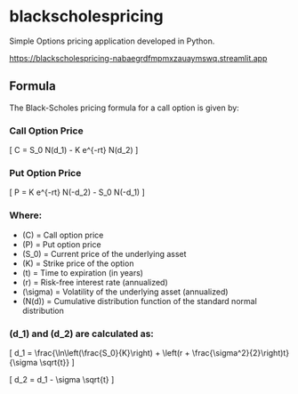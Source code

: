 # blackscholespricing
Simple Options pricing application developed in Python.

https://blackscholespricing-nabaegrdfmpmxzauaymswq.streamlit.app

## Formula

The Black-Scholes pricing formula for a call option is given by:

### Call Option Price

\[
C = S_0 N(d_1) - K e^{-rt} N(d_2)
\]

### Put Option Price

\[
P = K e^{-rt} N(-d_2) - S_0 N(-d_1)
\]

### Where:

- \(C\) = Call option price
- \(P\) = Put option price
- \(S_0\) = Current price of the underlying asset
- \(K\) = Strike price of the option
- \(t\) = Time to expiration (in years)
- \(r\) = Risk-free interest rate (annualized)
- \(\sigma\) = Volatility of the underlying asset (annualized)
- \(N(d)\) = Cumulative distribution function of the standard normal distribution

### \(d_1\) and \(d_2\) are calculated as:

\[
d_1 = \frac{\ln\left(\frac{S_0}{K}\right) + \left(r + \frac{\sigma^2}{2}\right)t}{\sigma \sqrt{t}}
\]

\[
d_2 = d_1 - \sigma \sqrt{t}
\]
